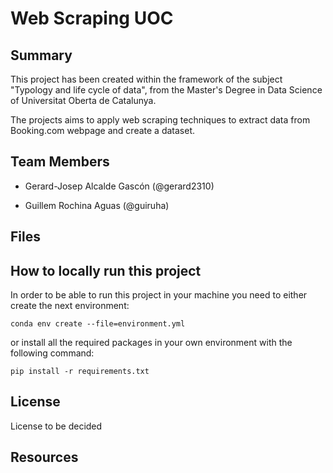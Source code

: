 # Web Scraping UOC

## Summary

This project has been created within the framework of the subject "Typology and life cycle of data", from the Master's Degree in Data Science of Universitat Oberta de Catalunya.

The projects aims to apply web scraping techniques to extract data from Booking.com webpage and create a dataset.

## Team Members

* Gerard-Josep Alcalde Gascón (@gerard2310)

* Guillem Rochina Aguas (@guiruha)

## Files

## How to locally run this project

In order to be able to run this project in your machine you need to either create the next environment:

``conda env create --file=environment.yml``

or install all the required packages in your own environment with the following command:

``pip install -r requirements.txt``

## License

License to be decided

## Resources